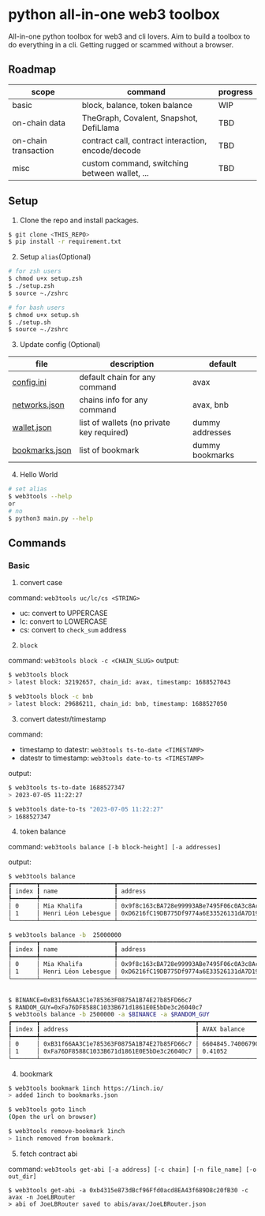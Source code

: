 # python all-in-one web3 toolbox

All-in-one python toolbox for web3 and cli lovers. Aim to build a toolbox to do
everything in a cli. Getting rugged or scammed without a browser.

## Roadmap

| scope                | command                                            | progress |
| -------------------- | -------------------------------------------------- | -------- |
| basic                | block, balance, token balance                      | WIP      |
| on-chain data        | TheGraph, Covalent, Snapshot, DefiLlama            | TBD      |
| on-chain transaction | contract call, contract interaction, encode/decode | TBD      |
| misc                 | custom command, switching between wallet, ...      | TBD      |

## Setup

1. Clone the repo and install packages.

```bash
$ git clone <THIS_REPO>
$ pip install -r requirement.txt
```

2. Setup `alias`(Optional)

```bash
# for zsh users
$ chmod u+x setup.zsh
$ ./setup.zsh
$ source ~./zshrc

# for bash users
$ chmod u+x setup.sh
$ ./setup.sh
$ source ~./zshrc
```

3. Update config (Optional)

| file                                     | description                               | default         |
| ---------------------------------------- | ----------------------------------------- | --------------- |
| [config.ini](configs/config.ini)         | default chain for any command             | avax            |
| [networks.json](configs/networks.json)   | chains info for any command               | avax, bnb       |
| [wallet.json](configs/wallet.json)       | list of wallets (no private key required) | dummy addresses |
| [bookmarks.json](configs/bookmarks.json) | list of bookmark                          | dummy bookmarks |

4. Hello World

```bash
# set alias
$ web3tools --help
or
# no
$ python3 main.py --help
```

## Commands

### Basic

1. convert case

command: `web3tools uc/lc/cs <STRING>`

- uc: convert to UPPERCASE
- lc: convert to LOWERCASE
- cs: convert to `check_sum` address

2. `block`

command: `web3tools block -c <CHAIN_SLUG>`
output:

```bash
$ web3tools block
> latest block: 32192657, chain_id: avax, timestamp: 1688527043

$ web3tools block -c bnb
> latest block: 29686211, chain_id: bnb, timestamp: 1688527050
```

3. convert datestr/timestamp

command:

- timestamp to datestr: `web3tools ts-to-date <TIMESTAMP>`
- datestr to timestamp: `web3tools date-to-ts <TIMESTAMP>`

output:

```bash
$ web3tools ts-to-date 1688527347
> 2023-07-05 11:22:27

$ web3tools date-to-ts "2023-07-05 11:22:27"
> 1688527347
```

4. token balance

command: `web3tools balance [-b block-height] [-a addresses]`

output:

```bash
$ web3tools balance
┏━━━━━━━┳━━━━━━━━━━━━━━━━━━━━━┳━━━━━━━━━━━━━━━━━━━━━━━━━━━━━━━━━━━━━━━━━━━━┳━━━━━━━━━━━━━━━━━━━━━━━━━━━┓
┃ index ┃ name                ┃ address                                    ┃ AVAX balance              ┃
┡━━━━━━━╇━━━━━━━━━━━━━━━━━━━━━╇━━━━━━━━━━━━━━━━━━━━━━━━━━━━━━━━━━━━━━━━━━━━╇━━━━━━━━━━━━━━━━━━━━━━━━━━━┩
│ 0     │ Mia Khalifa         │ 0x9f8c163cBA728e99993ABe7495F06c0A3c8Ac8b9 │ 843204.483109813509968818 │
│ 1     │ Henri Léon Lebesgue │ 0xD6216fC19DB775Df9774a6E33526131dA7D19a2c │ 243132.708886098828550571 │
└───────┴─────────────────────┴────────────────────────────────────────────┴───────────────────────────┘

$ web3tools balance -b  25000000
┏━━━━━━━┳━━━━━━━━━━━━━━━━━━━━━┳━━━━━━━━━━━━━━━━━━━━━━━━━━━━━━━━━━━━━━━━━━━━┳━━━━━━━━━━━━━━━━━━━━━━━━━━━┓
┃ index ┃ name                ┃ address                                    ┃ AVAX balance              ┃
┡━━━━━━━╇━━━━━━━━━━━━━━━━━━━━━╇━━━━━━━━━━━━━━━━━━━━━━━━━━━━━━━━━━━━━━━━━━━━╇━━━━━━━━━━━━━━━━━━━━━━━━━━━┩
│ 0     │ Mia Khalifa         │ 0x9f8c163cBA728e99993ABe7495F06c0A3c8Ac8b9 │ 258716.981498374809692885 │
│ 1     │ Henri Léon Lebesgue │ 0xD6216fC19DB775Df9774a6E33526131dA7D19a2c │ 330132.721365885828550571 │
└───────┴─────────────────────┴────────────────────────────────────────────┴───────────────────────────┘


$ BINANCE=0xB31f66AA3C1e785363F0875A1B74E27b85FD66c7
$ RANDOM_GUY=0xFa76DF8588C1033B671d1861E0E5bDe3c26040c7
$ web3tools balance -b 2500000 -a $BINANCE -a $RANDOM_GUY
┏━━━━━━━┳━━━━━━━━━━━━━━━━━━━━━━━━━━━━━━━━━━━━━━━━━━━━┳━━━━━━━━━━━━━━━━━━━━━━━━━━━━┓
┃ index ┃ address                                    ┃ AVAX balance               ┃
┡━━━━━━━╇━━━━━━━━━━━━━━━━━━━━━━━━━━━━━━━━━━━━━━━━━━━━╇━━━━━━━━━━━━━━━━━━━━━━━━━━━━┩
│ 0     │ 0xB31f66AA3C1e785363F0875A1B74E27b85FD66c7 │ 6604845.740067908565481545 │
│ 1     │ 0xFa76DF8588C1033B671d1861E0E5bDe3c26040c7 │ 0.41052                    │
└───────┴────────────────────────────────────────────┴────────────────────────────┘
```

4. bookmark

```bash
$ web3tools bookmark 1inch https://1inch.io/
> added 1inch to bookmarks.json

$ web3tools goto 1inch
(Open the url on browser)

$ web3tools remove-bookmark 1inch
> 1inch removed from bookmark.
```

5. fetch contract abi

command: `web3tools get-abi [-a address] [-c chain] [-n file_name] [-o out_dir]`

```
$ web3tools get-abi -a 0xb4315e873dBcf96Ffd0acd8EA43f689D8c20fB30 -c avax -n JoeLBRouter
> abi of JoeLBRouter saved to abis/avax/JoeLBRouter.json
```
